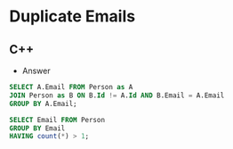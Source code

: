 Duplicate Emails
==========

## C++

  - Answer

  ```sql
  SELECT A.Email FROM Person as A
  JOIN Person as B ON B.Id != A.Id AND B.Email = A.Email
  GROUP BY A.Email;
  ```

  ```sql
  SELECT Email FROM Person
  GROUP BY Email
  HAVING count(*) > 1;
  ```